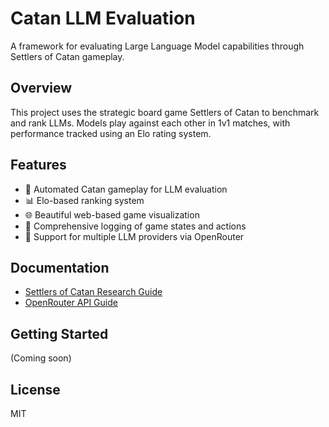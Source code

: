 # Catan LLM Evaluation

A framework for evaluating Large Language Model capabilities through Settlers of Catan gameplay.

## Overview

This project uses the strategic board game Settlers of Catan to benchmark and rank LLMs. Models play against each other in 1v1 matches, with performance tracked using an Elo rating system.

## Features

- 🎲 Automated Catan gameplay for LLM evaluation
- 📊 Elo-based ranking system
- 🌐 Beautiful web-based game visualization
- 📝 Comprehensive logging of game states and actions
- 🤖 Support for multiple LLM providers via OpenRouter

## Documentation

- [Settlers of Catan Research Guide](docs/catan-research.md)
- [OpenRouter API Guide](docs/openrouter-guide.md)

## Getting Started

(Coming soon)

## License

MIT